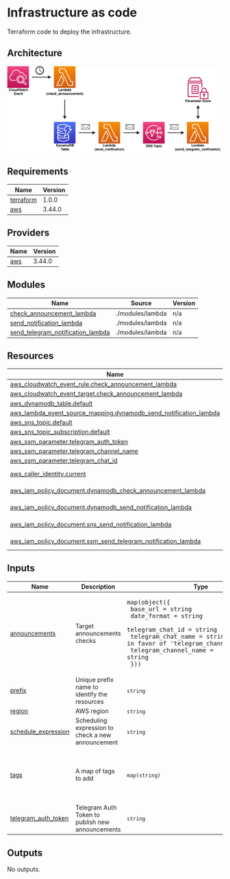 # Infrastructure as code

Terraform code to deploy the infrastructure.

## Architecture

![Diagram](../docs/img/cann-architecture.png)

<!-- BEGINNING OF PRE-COMMIT-TERRAFORM DOCS HOOK -->
## Requirements

| Name | Version |
|------|---------|
| <a name="requirement_terraform"></a> [terraform](#requirement\_terraform) | 1.0.0 |
| <a name="requirement_aws"></a> [aws](#requirement\_aws) | 3.44.0 |

## Providers

| Name | Version |
|------|---------|
| <a name="provider_aws"></a> [aws](#provider\_aws) | 3.44.0 |

## Modules

| Name | Source | Version |
|------|--------|---------|
| <a name="module_check_announcement_lambda"></a> [check\_announcement\_lambda](#module\_check\_announcement\_lambda) | ./modules/lambda | n/a |
| <a name="module_send_notification_lambda"></a> [send\_notification\_lambda](#module\_send\_notification\_lambda) | ./modules/lambda | n/a |
| <a name="module_send_telegram_notification_lambda"></a> [send\_telegram\_notification\_lambda](#module\_send\_telegram\_notification\_lambda) | ./modules/lambda | n/a |

## Resources

| Name | Type |
|------|------|
| [aws_cloudwatch_event_rule.check_announcement_lambda](https://registry.terraform.io/providers/hashicorp/aws/3.44.0/docs/resources/cloudwatch_event_rule) | resource |
| [aws_cloudwatch_event_target.check_announcement_lambda](https://registry.terraform.io/providers/hashicorp/aws/3.44.0/docs/resources/cloudwatch_event_target) | resource |
| [aws_dynamodb_table.default](https://registry.terraform.io/providers/hashicorp/aws/3.44.0/docs/resources/dynamodb_table) | resource |
| [aws_lambda_event_source_mapping.dynamodb_send_notification_lambda](https://registry.terraform.io/providers/hashicorp/aws/3.44.0/docs/resources/lambda_event_source_mapping) | resource |
| [aws_sns_topic.default](https://registry.terraform.io/providers/hashicorp/aws/3.44.0/docs/resources/sns_topic) | resource |
| [aws_sns_topic_subscription.default](https://registry.terraform.io/providers/hashicorp/aws/3.44.0/docs/resources/sns_topic_subscription) | resource |
| [aws_ssm_parameter.telegram_auth_token](https://registry.terraform.io/providers/hashicorp/aws/3.44.0/docs/resources/ssm_parameter) | resource |
| [aws_ssm_parameter.telegram_channel_name](https://registry.terraform.io/providers/hashicorp/aws/3.44.0/docs/resources/ssm_parameter) | resource |
| [aws_ssm_parameter.telegram_chat_id](https://registry.terraform.io/providers/hashicorp/aws/3.44.0/docs/resources/ssm_parameter) | resource |
| [aws_caller_identity.current](https://registry.terraform.io/providers/hashicorp/aws/3.44.0/docs/data-sources/caller_identity) | data source |
| [aws_iam_policy_document.dynamodb_check_announcement_lambda](https://registry.terraform.io/providers/hashicorp/aws/3.44.0/docs/data-sources/iam_policy_document) | data source |
| [aws_iam_policy_document.dynamodb_send_notification_lambda](https://registry.terraform.io/providers/hashicorp/aws/3.44.0/docs/data-sources/iam_policy_document) | data source |
| [aws_iam_policy_document.sns_send_notification_lambda](https://registry.terraform.io/providers/hashicorp/aws/3.44.0/docs/data-sources/iam_policy_document) | data source |
| [aws_iam_policy_document.ssm_send_telegram_notification_lambda](https://registry.terraform.io/providers/hashicorp/aws/3.44.0/docs/data-sources/iam_policy_document) | data source |

## Inputs

| Name | Description | Type | Default | Required |
|------|-------------|------|---------|:--------:|
| <a name="input_announcements"></a> [announcements](#input\_announcements) | Target announcements checks | <pre>map(object({<br>    base_url              = string<br>    date_format           = string<br>    telegram_chat_id      = string<br>    telegram_chat_name    = string # Deprecated in favor of 'telegram_channel_name'<br>    telegram_channel_name = string<br>  }))</pre> | n/a | yes |
| <a name="input_prefix"></a> [prefix](#input\_prefix) | Unique prefix name to identify the resources | `string` | `""` | no |
| <a name="input_region"></a> [region](#input\_region) | AWS region | `string` | `"eu-west-1"` | no |
| <a name="input_schedule_expression"></a> [schedule\_expression](#input\_schedule\_expression) | Scheduling expression to check a new announcement | `string` | n/a | yes |
| <a name="input_tags"></a> [tags](#input\_tags) | A map of tags to add | `map(string)` | <pre>{<br>  "App": "cann",<br>  "CreatedBy": "terraform",<br>  "Environment": "production"<br>}</pre> | no |
| <a name="input_telegram_auth_token"></a> [telegram\_auth\_token](#input\_telegram\_auth\_token) | Telegram Auth Token to publish new announcements | `string` | n/a | yes |

## Outputs

No outputs.
<!-- END OF PRE-COMMIT-TERRAFORM DOCS HOOK -->
